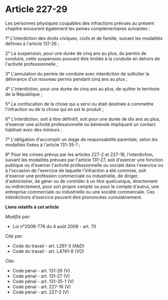 # Article 227-29

Les personnes physiques coupables des infractions prévues au présent chapitre encourent également les peines complémentaires
suivantes : 

1° L'interdiction des droits civiques, civils et de famille, suivant les modalités définies à l'article 131-26 ; 

2° La suspension, pour une durée de cinq ans au plus, du permis de conduire, cette suspension pouvant être limitée à la
conduite en dehors de l'activité professionnelle ; 

3° L'annulation du permis de conduire avec interdiction de solliciter la délivrance d'un nouveau permis pendant cinq ans au
plus ; 

4° L'interdiction, pour une durée de cinq ans au plus, de quitter le territoire de la République ; 

5° La confiscation de la chose qui a servi ou était destinée à commettre l'infraction ou de la chose qui en est le produit ; 

6° L'interdiction, soit à titre définitif, soit pour une durée de dix ans au plus, d'exercer une activité professionnelle ou
bénévole impliquant un contact habituel avec des mineurs ; 

7° L'obligation d'accomplir un stage de responsabilité parentale, selon les modalités fixées à l'article 131-35-1 ; 

8° Pour les crimes prévus par les articles 227-2 et 227-16, l'interdiction, suivant les modalités prévues par l'article
131-27, soit d'exercer une fonction publique ou d'exercer l'activité professionnelle ou sociale dans l'exercice ou à
l'occasion de l'exercice de laquelle l'infraction a été commise, soit d'exercer une profession commerciale ou industrielle,
de diriger, d'administrer, de gérer ou de contrôler à un titre quelconque, directement ou indirectement, pour son propre
compte ou pour le compte d'autrui, une entreprise commerciale ou industrielle ou une société commerciale. Ces interdictions
d'exercice peuvent être prononcées cumulativement.

**Liens relatifs à cet article**

_Modifié par_:

  - Loi n°2008-776 du 4 août 2008 - art. 70

_Cité par_:

  - Code du travail - art. L261-3 (AbD)
  - Code du travail - art. L4741-8 (VD)

_Cite_:

  - Code pénal - art. 131-26 (V)
  - Code pénal - art. 131-27 (V)
  - Code pénal - art. 131-35-1 (V)
  - Code pénal - art. 227-16 (V)
  - Code pénal - art. 227-2 (V)
